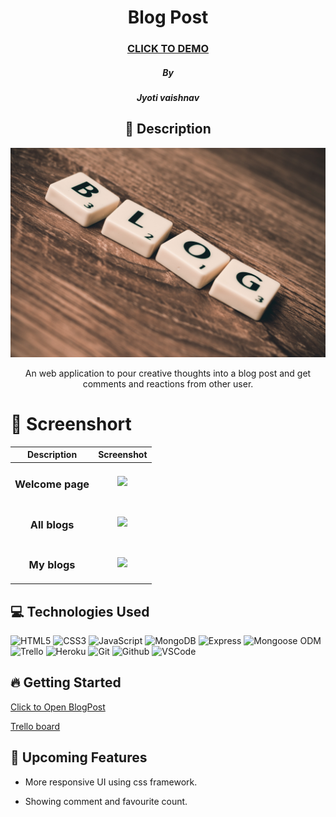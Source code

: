  <div id="description" align="center">

  # Blog Post

  ### [CLICK TO DEMO](https://blog-post-15-c6aa3ccb77d6.herokuapp.com/)
  ##### By
  ##### Jyoti vaishnav

  ## :pencil: Description
 <img src="public/images/pexels1.png"> 

 An web application to pour creative thoughts into a blog post and get comments and reactions from other user.

  </div>

 # :camera_flash: Screenshort
| Description | Screenshot | 
  |:-----------:|:----------:| 
  | <h3> **Welcome page** </h3> | <img src="public/images/screenshot1.png"> |
  | <h3> **All blogs** </h3> | <img src="public/images/screenshot2.png"> |
  | <h3> **My blogs** </h3> | <img src="public/images/screenshot3.png"> |


 ## :computer: Technologies Used
 ![HTML5](https://img.shields.io/badge/-HTML5-05122A?style=flat&logo=html5)
![CSS3](https://img.shields.io/badge/-CSS-05122A?style=flat&logo=css3)
![JavaScript](https://img.shields.io/badge/-JavaScript-05122A?style=flat&logo=javascript)
 ![MongoDB](https://img.shields.io/badge/-MongoDB-05122A?style=flat&logo=mongodb)
  ![Express](https://img.shields.io/badge/-Express-05122A?style=flat&logo=express)
 ![Mongoose ODM](https://img.shields.io/badge/-Mongoose_ODM-05122A?style=flat&logo=mongodb)
 ![Trello](https://img.shields.io/badge/-Trello-05122A?style=flat&logo=trello)
  ![Heroku](https://img.shields.io/badge/-Heroku-05122A?style=flat&logo=heroku)
   ![Git](https://img.shields.io/badge/-Git-05122A?style=flat&logo=git)
  ![Github](https://img.shields.io/badge/-GitHub-05122A?style=flat&logo=github)
  ![VSCode](https://img.shields.io/badge/-VS_Code-05122A?style=flat&logo=visualstudio)



## :fire: Getting Started

[Click to Open BlogPost](https://blog-post-15-c6aa3ccb77d6.herokuapp.com/)

[Trello board](https://trello.com/b/rTziQgEy/project-2)

## :satellite: Upcoming Features

- More responsive UI using css framework.

-  Showing comment and favourite count.




